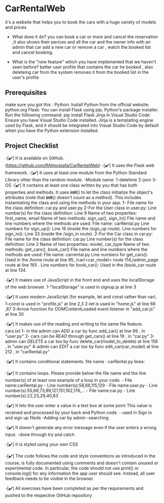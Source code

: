# CarRentalWeb
it's a website that helps you to book the cars with a huge variety of models and prices 

- What does it do?
you can book a car or more and cancel the reservation ,it also shows their perices
and all the car and the owner info
with an admin that car add a new car or remove a car , watch the booked list and cancel booking.

- What is the "new feature" which you have implemented that
we haven't seen before?
better user profile that contains the car he booked , also deleteing car from the system
removes it from the booked list in the user's profile 

## Prerequisites
make sure you got this :
Python: Install Python from the official website: python.org
Flask: You can install Flask using pip, Python's package installer. Run the following command:  pip install Flask
Jinja in Visual Studio Code: Ensure you have Visual Studio Code installed. Jinja is a templating engine used by Flask, and it should be integrated 
into Visual Studio Code by default when you have the Python extension installed.

## Project Checklist
-[✔️] It is available on GitHub. (https://github.com/RAImostafa/CarRentalWeb)
-[✔️] It uses the Flask web framework.
-[✔️] It uses at least one module from the Python Standard
Library other than the random module.
-Module name: 1-datetime
               2-json
               3-OS
-[✔️] It contains at least one class written by you that has
both properties and methods. It uses __init__() to let the
class initialize the object's attributes (note that
__init__() doesn't count as a method). This includes
instantiating the class and using the methods in your app. 
                1- File name for the class definition: car.py and user.py
                2-For the User class in user.py:
                    Line number(s) for the class definition: Line 9 
                    Name of two properties: first_name, email
                    Name of two methods: sign_up(), sign_in()
                    File name and line numbers where the methods are used:
                    File name: carRental.py
                    Line numbers for sign_up(): Line 16 (inside the /sign_up route).
                    Line numbers for sign_in(): Line 33 (inside the /sign_in route).
                2-For the Car class in car.py:
                    File name for the class definition: car.py
                    Line number(s) for the class definition: Line 2
                    Name of two properties: model, car_type
                    Name of two methods: get_cars(), book_car()
                    File name and line numbers where the methods are used:
                    File name: carrental.py
                    Line numbers for get_cars(): Used in the /home route at line 95, /car/<car_model> route 114,/admin_page route at line 165 .
                    Line numbers for book_car(): Used in the /book_car route at line 134.

-[✔️] It makes use of JavaScript in the front end and uses the
localStorage of the web browser.
                1-"localStorage" is used in signup.js at line 3

-[✔️] It uses modern JavaScript (for example, let and const rather than var).
                1-const is used in "profile.js" at line 2,3 
                2-let is used in "home.js" at line 66 ,67
                3-Arrow function for DOMContentLoaded event listener in "add_car.js" at line 30

-[✔️] It makes use of the reading and writing to the same file feature.
                cars.txt
                1- in the admin can *ADD* a car by func add_car() at line 99 , in "user.py" 
                2- cars can be *READ* through get_cars() at line 19 , in "car.py"
                3-admin can *DELETE* a car too by func delete_car(model_to_delete) at line 156 , in "user.py" 
                4-admin can *EDIT* a car too by func edit_car(car_model) at line 212 , in "carRental.py" 

-[✔️] It contains conditional statements.
                file name : carRental.py
                lines:

-[✔️] It contains loops. Please provide below the file name
and the line number(s) of at least
                 one example of a loop in your code.
                 - File name:carRental.py
                 - Line number(s):58,66,115,129
                 - File name:user.py
                 - Line number(s):55,69,73,89,121,151,162,176,...
                 - File name:car.py
                 - Line number(s):22,23,29,40,63

-[✔️] It lets the user enter a value in a text box at some point This value is received and processed by your back end Python code.
                - used in Sign in and sign up fileds 
                -Adding car by admin
                -searching 

-[✔️] It doesn't generate any error message even if the user enters a wrong input.
                 -done through try and catch 

-[✔️] It is styled using your own CSS

-[✔️] The code follows the code and style conventions as introduced in the course, is fully documented using comments and doesn't contain unused 
or experimental code. In particular, the code should not use print() or
console.log() for any information the app user should see.
Instead, all user feedback needs to be visible in the
browser. 

-[✔️] All exercises have been completed as per the
requirements and pushed to the respective GitHub repository